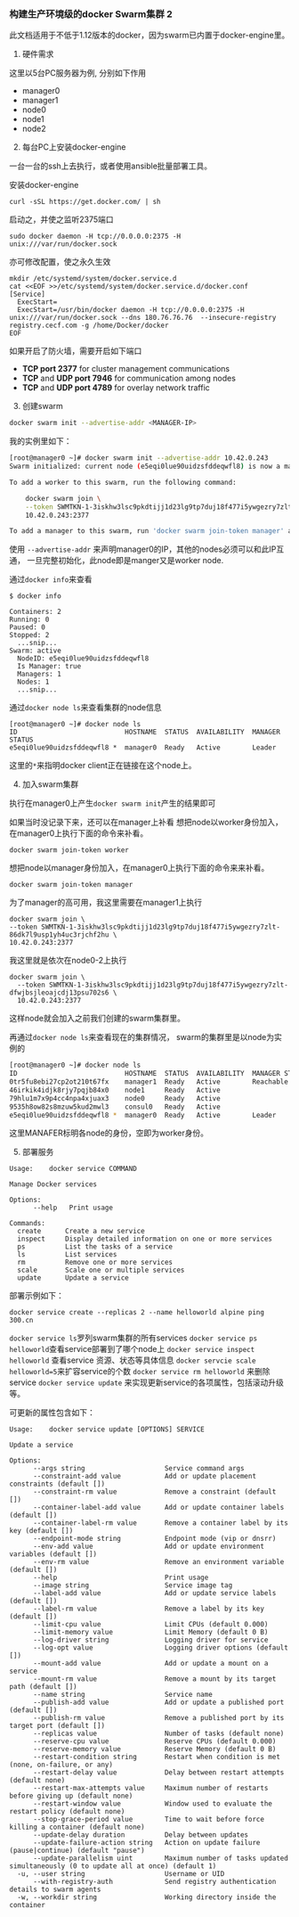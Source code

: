 ### 构建生产环境级的docker Swarm集群 2

此文档适用于不低于1.12版本的docker，因为swarm已内置于docker-engine里。

1. 硬件需求

  这里以5台PC服务器为例, 分别如下作用
  * manager0
  * manager1
  * node0
  * node1
  * node2

2. 每台PC上安装docker-engine

  一台一台的ssh上去执行，或者使用ansible批量部署工具。

  安装docker-engine
  ```
  curl -sSL https://get.docker.com/ | sh
  ```
  启动之，并使之监听2375端口
  ```
  sudo docker daemon -H tcp://0.0.0.0:2375 -H unix:///var/run/docker.sock
  ```
  亦可修改配置，使之永久生效
  ```
mkdir /etc/systemd/system/docker.service.d
cat <<EOF >>/etc/systemd/system/docker.service.d/docker.conf
[Service]
    ExecStart=
    ExecStart=/usr/bin/docker daemon -H tcp://0.0.0.0:2375 -H unix:///var/run/docker.sock --dns 180.76.76.76  --insecure-registry registry.cecf.com -g /home/Docker/docker
EOF
  ```
  如果开启了防火墙，需要开启如下端口
  * **TCP port 2377** for cluster management communications
  * **TCP** and **UDP port 7946** for communication among nodes
  * **TCP** and **UDP port 4789** for overlay network traffic

3. 创建swarm

  ```bash
  docker swarm init --advertise-addr <MANAGER-IP>
  ```

  我的实例里如下：

  ```bash
  [root@manager0 ~]# docker swarm init --advertise-addr 10.42.0.243
  Swarm initialized: current node (e5eqi0lue90uidzsfddeqwfl8) is now a manager.

  To add a worker to this swarm, run the following command:

      docker swarm join \
      --token SWMTKN-1-3iskhw3lsc9pkdtijj1d23lg9tp7duj18f477i5ywgezry7zlt-dfwjbsjleoajcdj13psu702s6 \
      10.42.0.243:2377

  To add a manager to this swarm, run 'docker swarm join-token manager' and follow the instructions.
  ```
  使用 `--advertise-addr` 来声明manager0的IP，其他的nodes必须可以和此IP互通，
  一旦完整初始化，此node即是manger又是worker node.

  通过`docker info`来查看

  ```
  $ docker info

  Containers: 2
  Running: 0
  Paused: 0
  Stopped: 2
    ...snip...
  Swarm: active
    NodeID: e5eqi0lue90uidzsfddeqwfl8
    Is Manager: true
    Managers: 1
    Nodes: 1
    ...snip...
  ```

  通过`docker node ls`来查看集群的node信息

  ```
  [root@manager0 ~]# docker node ls
  ID                           HOSTNAME  STATUS  AVAILABILITY  MANAGER STATUS
  e5eqi0lue90uidzsfddeqwfl8 *  manager0  Ready   Active        Leader

  ```

  这里的`*`来指明docker client正在链接在这个node上。

4. 加入swarm集群

  执行在manager0上产生`docker swarm init`产生的结果即可

  如果当时没记录下来，还可以在manager上补看
  想把node以worker身份加入，在manager0上执行下面的命令来补看。

  ```
  docker swarm join-token worker
  ```
  想把node以manager身份加入，在manager0上执行下面的命令来来补看。

  ```
  docker swarm join-token manager
  ```

  为了manager的高可用，我这里需要在manager1上执行
  ```
  docker swarm join \
  --token SWMTKN-1-3iskhw3lsc9pkdtijj1d23lg9tp7duj18f477i5ywgezry7zlt-86dk7l9usp1yh4uc3rjchf2hu \
  10.42.0.243:2377
  ```

  我这里就是依次在node0-2上执行
  ```
  docker swarm join \
    --token SWMTKN-1-3iskhw3lsc9pkdtijj1d23lg9tp7duj18f477i5ywgezry7zlt-dfwjbsjleoajcdj13psu702s6 \
    10.42.0.243:2377
  ```

  这样node就会加入之前我们创建的swarm集群里。

  再通过`docker node ls`来查看现在的集群情况， swarm的集群里是以node为实例的

  ```bash
  [root@manager0 ~]# docker node ls
  ID                           HOSTNAME  STATUS  AVAILABILITY  MANAGER STATUS
  0tr5fu8ebi27cp2ot210t67fx    manager1  Ready   Active        Reachable
  46irkik4idjk8rjy7pqjb84x0    node1     Ready   Active
  79hlu1m7x9p4cc4npa4xjuax3    node0     Ready   Active
  9535h8ow82s8mzuw5kud2mwl3    consul0   Ready   Active
  e5eqi0lue90uidzsfddeqwfl8 *  manager0  Ready   Active        Leader
  ```

  这里MANAFER标明各node的身份，空即为worker身份。

5. 部署服务

  ```
  Usage:	docker service COMMAND

  Manage Docker services

  Options:
        --help   Print usage

  Commands:
    create      Create a new service
    inspect     Display detailed information on one or more services
    ps          List the tasks of a service
    ls          List services
    rm          Remove one or more services
    scale       Scale one or multiple services
    update      Update a service
  ```

  部署示例如下：
  ```
  docker service create --replicas 2 --name helloworld alpine ping 300.cn
  ```

  `docker service ls`罗列swarm集群的所有services
  `docker service ps helloworld`查看service部署到了哪个node上
  `docker service inspect helloworld` 查看service 资源、状态等具体信息
  `docker servcie scale helloworld=5`来扩容service的个数
  `docker service rm helloworld` 来删除service
  `docker service update` 来实现更新service的各项属性，包括滚动升级等。

  可更新的属性包含如下：
  ```
  Usage:	docker service update [OPTIONS] SERVICE

  Update a service

  Options:
        --args string                    Service command args
        --constraint-add value           Add or update placement constraints (default [])
        --constraint-rm value            Remove a constraint (default [])
        --container-label-add value      Add or update container labels (default [])
        --container-label-rm value       Remove a container label by its key (default [])
        --endpoint-mode string           Endpoint mode (vip or dnsrr)
        --env-add value                  Add or update environment variables (default [])
        --env-rm value                   Remove an environment variable (default [])
        --help                           Print usage
        --image string                   Service image tag
        --label-add value                Add or update service labels (default [])
        --label-rm value                 Remove a label by its key (default [])
        --limit-cpu value                Limit CPUs (default 0.000)
        --limit-memory value             Limit Memory (default 0 B)
        --log-driver string              Logging driver for service
        --log-opt value                  Logging driver options (default [])
        --mount-add value                Add or update a mount on a service
        --mount-rm value                 Remove a mount by its target path (default [])
        --name string                    Service name
        --publish-add value              Add or update a published port (default [])
        --publish-rm value               Remove a published port by its target port (default [])
        --replicas value                 Number of tasks (default none)
        --reserve-cpu value              Reserve CPUs (default 0.000)
        --reserve-memory value           Reserve Memory (default 0 B)
        --restart-condition string       Restart when condition is met (none, on-failure, or any)
        --restart-delay value            Delay between restart attempts (default none)
        --restart-max-attempts value     Maximum number of restarts before giving up (default none)
        --restart-window value           Window used to evaluate the restart policy (default none)
        --stop-grace-period value        Time to wait before force killing a container (default none)
        --update-delay duration          Delay between updates
        --update-failure-action string   Action on update failure (pause|continue) (default "pause")
        --update-parallelism uint        Maximum number of tasks updated simultaneously (0 to update all at once) (default 1)
    -u, --user string                    Username or UID
        --with-registry-auth             Send registry authentication details to swarm agents
    -w, --workdir string                 Working directory inside the container
  ```
